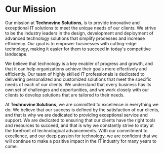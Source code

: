 # Our Mission

Our mission at __Technovine Solutions__, is to provide innovative and exceptional IT solutions to meet the unique needs of our clients. We strive to be the industry leaders in the design, development and deployment of advanced technology solutions that simplify processes and increase efficiency. Our goal is to empower businesses with cutting-edge technology, making it easier for them to succeed in today's competitive landscape.

We believe that technology is a key enabler of progress and growth, and that it can help organizations achieve their goals more effectively and efficiently. Our team of highly skilled IT professionals is dedicated to delivering personalized and customized solutions that meet the specific needs of each of our clients. We understand that every business has its own set of challenges and opportunities, and we work closely with our clients to develop solutions that are tailored to their needs.

At __Technovine Solutions__, we are committed to excellence in everything we do. We believe that our success is defined by the satisfaction of our clients, and that is why we are dedicated to providing exceptional service and support. We are dedicated to ensuring that our clients have the right tools and resources to succeed, and that is why we constantly strive to stay at the forefront of technological advancements. With our commitment to excellence, and our deep passion for technology, we are confident that we will continue to make a positive impact in the IT industry for many years to come.



<!--
-AI Generated Text:

Our mission at __Technovine Solutions__, is to provide innovative and exceptional IT solutions to meet the unique needs of our clients. We strive to be the industry leaders in the design, development and deployment of advanced technology solutions that simplify processes and increase efficiency. Our goal is to empower businesses with cutting-edge technology, making it easier for them to succeed in today's competitive landscape.

We believe that technology is a key enabler of progress and growth, and that it can help organizations achieve their goals more effectively and efficiently. Our team of highly skilled IT professionals is dedicated to delivering personalized and customized solutions that meet the specific needs of each of our clients. We understand that every business has its own set of challenges and opportunities, and we work closely with our clients to develop solutions that are tailored to their needs.

At __Technovine Solutions__, we are committed to excellence in everything we do. We believe that our success is defined by the satisfaction of our clients, and that is why we are dedicated to providing exceptional service and support. We are dedicated to ensuring that our clients have the right tools and resources to succeed, and that is why we constantly strive to stay at the forefront of technological advancements. With our commitment to excellence, and our deep passion for technology, we are confident that we will continue to make a positive impact in the IT industry for many years to come
/-->